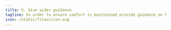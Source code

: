 ```yaml
---
title: 5. Give wider guidance
tagline: In order to ensure comfort is maintained provide guidance on how to adjust households other heating controls.
icon: /static/files/icon.svg
---
```

